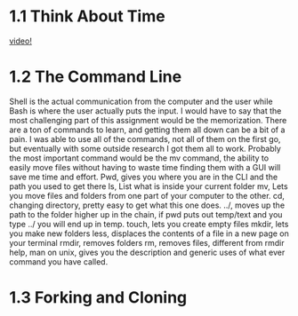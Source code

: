# 1.1 Think About Time

[video!](https://devbootcamp.instructure.com/courses/8/assignments/74/submissions/411)

# 1.2 The Command Line

Shell is the actual communication from the computer and the user while Bash is where the user actually puts the input.
I would have to say that the most challenging part of this assignment would be the memorization. There are a ton of commands to learn, and getting them all down can be a bit of a pain.
I was able to use all of the commands, not all of them on the first go, but eventually with some outside research I got them all to work.
Probably the most important command would be the mv command, the ability to easily move files without having to waste time finding them with a GUI will save me time and effort.
Pwd, gives you where you are in the CLI and the path you used to get there
ls, List what is inside your current folder
mv, Lets you move files and folders from one part of your computer to the other.
cd, changing directory, pretty easy to get what this one does.
../, moves up the path to the folder higher up in the chain, if pwd puts out temp/text and you type ../ you will end up in temp.
touch, lets you create empty files
mkdir, lets you make new folders
less, displaces the contents of a file in a new page on your terminal
rmdir, removes folders
rm, removes files, different from rmdir
help, man on unix, gives you the description and generic uses of what ever command you have called.

  # 1.3 Forking and Cloning